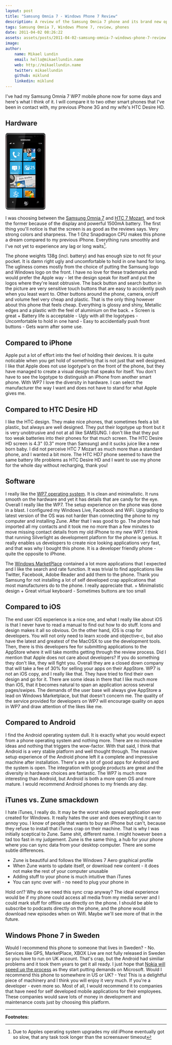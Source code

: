 ```yaml
---
layout: post
title: "Samsung Omnia 7 - Windows Phone 7 Review"
description: A review of the Samsung Omnia 7 phone and its brand new operating system Windows Phone 7.
tags: Samsung Omnia 7, Windows Phone 7, review, phones
date: 2011-04-02 08:26:22
assets: assets/posts/2011-04-02-samsung-omnia-7-windows-phone-7-review
image: 
author:
    name: Mikael Lundin
    email: hello@mikaellundin.name
    web: http://mikaellundin.name
    twitter: mikaellundin
    github: miklund
    linkedin: miklund
---
```


I've had my Samsung Omnia 7 WP7 mobile phone now for some days and here's what I think of it. I will compare it to two other smart phones that I've been in contact with, my previous iPhone 3G and my wife's HTC Desire HD.

## Hardware

![Samsung Omnia 7 Windows Phone 7](/assets/posts/2011-04-02-samsung-omnia-7-windows-phone-7-review/omnia7.png)

I was choosing between the [Samsung Omnia 7](http://www.omnia7.samsungmobile.com) and [HTC 7 Mozart](http://www.htc.com/www/product/7mozart/overview.html), and took the former because of the display and powerful 1500mA battery. The first thing you'll notice is that the screen is as good as the reviews says. Very strong colors and sharpness. The 1 Ghz Snapdragon CPU makes this phone a dream compared to my previous iPhone. Everything runs smoothly and I've not yet to experience any lag or long waits[^1].

The phone weights 138g (incl. battery) and has enough size to not fit your pocket. It is damn right ugly and uncomfortable to hold in one hand for long. The ugliness comes mostly from the choice of putting the Samsung logo and Windows logo on the front. I have no love for these trademarks and would prefer the Apple way - let the design speak for itself and put the logos where they're least obtrusive.  The back button and search button in the picture are very sensitive touch buttons that are easy to accidently push when you least want to. Other buttons around the phone, camera, on/off and volume feel very cheap and plastic. That is the only thing however about this phone that feels cheap. Everything is glossy and shiny, Metallic edges and a plastic with the feel of aluminium on the back.  + Screen is great + Battery life is acceptable  - Ugly with all the logotypes - Uncomfortable to hold in one hand - Easy to accidentially push front buttons - Gets warm after some use.

## Compared to iPhone

Apple put a lot of effort into the feel of holding their devices. It is quite noticable when you get hold of something that is not just that well designed. I like that Apple does not use logotype's on the front of the phone, but they have managed to create a visual design that speaks for itself. You don't have to see the logotype to distinguish an iPhone from another smart phone.  With WP7 I love the diversity in hardware. I can select the manufacturer the way I want and does not have to stand for what Apple gives me.

## Compared to HTC Desire HD

I like the HTC design. They make nice phones, that sometimes feels a bit plastic, but always are well designed. They put their logotype up front but it is very unobtrusive and not at all like SAMSUNG. I don't like that they put too weak batteries into their phones for that much screen. The HTC Desire HD screen is 4.3" (0.3" more than Samsung) and it sucks juice like a new born baby.  I did not perceive HTC 7 Mozart as much more than a standard phone, and I wanted a bit more. The HTC HD7 phone seemed to have the same battery life problems as HTC Desire HD and I want to use my phone for the whole day without recharging, thank you!

## Software

I really like the [WP7 operating system](http://www.microsoft.com/windowsmobile/sv-se/default.mspx). It is clean and minimalistic. It runs smooth on the hardware and yet it has details that are candy for the eye. Overall I really like the WP7.  The setup experience on the phone was done in a blast. I configured my Windows Live, Facebook and WiFi. Upgrading to latest version of the OS was not harder than connecting the phone to my computer and installing Zune. After that I was good to go. The phone had imported all my contacts and it took me no more than a few minutes to move missing contact details from my old iPhone to my new WP7.  I think that running Silverlight as development platform for the phone is genius. It really enables us developers to create nice looking applications very fast, and that was why I bought this phone. It is a developer friendly phone - quite the opposite to iPhone.

The [Windows MarketPlace](http://www.windowsmarketplace.com) contained a lot more applications that I expected and I like the search and rate function. It was trivial to find applications like Twitter, Facebook, Adobe Reader and add them to the phone.  Thank you Samsung for not installing a lot of self developed crap applications that most manufacturers do to the phone. I really appreciate that.  + Minimalistic design + Great virtual keyboard  - Sometimes buttons are too small

## Compared to iOS

The end user iOS experience is a nice one, and what I really like about iOS is that I never have to read a manual to find out how to do stuff. Icons and design makes it all so obvious.  On the other hand, iOS is crap for developers. You will not only need to learn xcode and objective-c, but also have the latest and greatest of the MacOSX to use the development tools. Then, there is this developers fee for submitting applications to the AppStore where it will take months getting through the review process.  Did I mention that Apple does not care about developers? If you do something they don't like, they will fight you. Overall they are a closed down company that will take a fee of 30% for selling your apps on their AppStore.  WP7 is not an iOS copy, and I really like that. They have tried to find their own design and go for it. There are some ideas in there that I like much more than iOS, that it becomes natural to span an application across several pages/swipes.  The demands of the user base will always give AppStore a lead on Windows Marketplace, but that doesn't concern me. The quality of the service provided for developers on WP7 will encourage quality on apps in WP7 and draw attention of the likes like me.

## Compared to Android

I find the Android operating system dull. It is exactly what you would expect from a phone operating system and nothing more. There are no innovative ideas and nothing that triggers the wow-factor.  With that said, I think that Android is a very stable platform and well thought through. The massive setup experience of the Android phone left it a complete and impressive machine after installation. There's are a lot of good apps for Android and the system is open. The integration with google products are great and the diversity in hardware choices are fantastic.  The WP7 is much more interesting than Android, but Android is both a more open OS and more mature. I would recommend Android phones to my friends any day.

## iTunes vs. Zune smackdown

I hate iTunes, I really do. It may be the worst wide spread application ever created for Windows. It really hates the user and does everything it can to annoy you. I know of people that wants to buy an iPhone but can't, because they refuse to install that iTunes crap on their machine.  That is why I was initially sceptical to Zune. Same shit, different name. I might however been a tad too fast in my judgement. Zune is the same thing, a hub for your phone where you can sync data from your desktop computer. There are some subtle differences.

* Zune is beautiful and follows the Windows 7 Aero graphical profile
* When Zune wants to update itself, or download new content - it does not make the rest of your computer unusable
* Adding stuff to your phone is much intuitive than iTunes
* You can sync over wifi - no need to plug your phone in

Hold on!? Why do we need this sync crap anyway?  The ideal experience would be if my phone could access all media from my media server and I could mark stuff for offline use directly on the phone. I should be able to subscribe to podcasts directly on the phone, and the phone would download new episodes when on Wifi.  Maybe we'll see more of that in the future.

## Windows Phone 7 in Sweden

Would I recommend this phone to someone that lives in Sweden?  - No.  Services like GPS, MarketPlace, XBOX Live are not fully released in Sweden so you have to run on UK account. That's crap, but the Android had similiar problems and it took them years to get it all ready. I just hope that [Nokia will speed up the process](http://www.engadget.com/2011/02/11/nokia-and-microsoft-enter-strategic-alliance-on-windows-phone-b/) as they start putting demands on Microsoft.  Would I recommend this phone to somewhere in US or UK?  - Yes!  This is a delightful piece of machinery and I think you will enjoy it very much. If you're a developer - even more so. Most of all, I would recommend it to companies that have need for self developed mobile applications for their employees. These companies would save lots of money in development and maintenance costs just by choosing this platform.

---
**Footnotes:**

[^1]: Due to Apples operating system upgrades my old iPhone eventually got so slow, that any task took longer than the screensaver timeout
